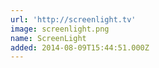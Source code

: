 ```yaml
---
url: 'http://screenlight.tv'
image: screenlight.png
name: ScreenLight
added: 2014-08-09T15:44:51.000Z
---
```

